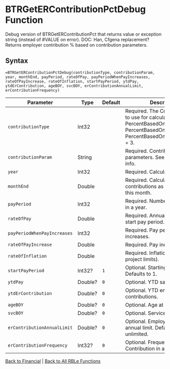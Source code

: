 # BTRGetERContributionPctDebug Function

Debug version of BTRGetERContributionPct that returns value or exception string (instead of #VALUE on error).  DOC: Han, Cfgena replacement?  Returns employer contribution % based on contribution parameters.

## Syntax

```excel
=BTRGetERContributionPctDebug(contributionType, contributionParam, year, monthEnd, payPeriod, rateOfPay, payPeriodWhenPayIncreases, rateOfPayIncrease, rateOfInflation, startPayPeriod, ytdPay, ytdErContribution, ageBOY, svcBOY, erContributionAnnualLimit, erContributionFrequency)
```

Parameter | Type | Default | Description
---|---|---|---
`contributionType` | Int32 |  | Required.  The ContributionType to use for calculations.  PercentBasedOnAge = 1, PercentBasedOnService = 2, PercentBasedOnAgePlusService = 3.
`contributionParam` | String |  | Required.  Contribution parameters.  See matchParm for info.
`year` | Int32 |  | Required.  Calculation year.
`monthEnd` | Double |  | Required.  Calculate contributions as of the end of this month.
`payPeriod` | Int32 |  | Required.  Number of Pay period in a year.
`rateOfPay` | Double |  | Required.  Annual Pay rate as of start pay period.
`payPeriodWhenPayIncreases` | Int32 |  | Required.  Pay period when pay increases.
`rateOfPayIncrease` | Double |  | Required.  Pay increase rate.
`rateOfInflation` | Double |  | Required.  Inflation rate (used to project limits).
`startPayPeriod` | Int32? | `1` | Optional.  Starting pay period.  Defaults to 1.
`ytdPay` | Double? | `0` | Optional.  YTD savings pay.
`ytdErContribution` | Double? | `0` | Optional.  YTD employer contributions.
`ageBOY` | Double? | `0` | Optional.  Age at BOY.
`svcBOY` | Double? | `0` | Optional.  Service at BOY.
`erContributionAnnualLimit` | Double? | `0` | Optional.  Employer contribution annual limit. Defaults to unlimited.
`erContributionFrequency` | Int32? | `0` | Optional.  Frequency of ER Contribution in a year.

[Back to Financial](Readme.md) | [Back to All RBLe Functions](/RBLe/RBLe.md#function-documentation)
